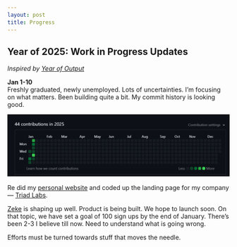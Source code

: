 ```yaml
---
layout: post 
title: Progress
---
```


<h2> Year of 2025: Work in Progress Updates </h2>

*Inspired by <a href="https://andykong.org/projects/yearofoutput" target="_blank">Year of Output</a>* 

**Jan 1-10**  
Freshly graduated, newly unemployed. Lots of uncertainties. I’m focusing on what matters. Been building quite a bit. My commit history is looking good.

![Github Contributions](/assets/images/github.png)

Re did my <a href="https://www.varunraghu.com/" target="_blank">personal website</a> and coded up the landing page for my company — <a href="https://triadlabs.co/" target="_blank">Triad Labs</a>. 

<a href="https://zeke.so/" target="_blank">Zeke</a> is shaping up well. Product is being built. We hope to launch soon. On that topic, we have set a goal of 100 sign ups by the end of January. There’s been 2-3 I believe till now. Need to understand what is going wrong. 

Efforts must be turned towards stuff that moves the needle. 

